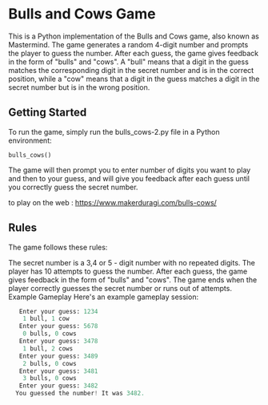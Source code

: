 # Bulls and Cows Game

This is a Python implementation of the Bulls and Cows game, also known as Mastermind. The game generates a random 4-digit number and prompts the player to guess the number. After each guess, the game gives feedback in the form of "bulls" and "cows". A "bull" means that a digit in the guess matches the corresponding digit in the secret number and is in the correct position, while a "cow" means that a digit in the guess matches a digit in the secret number but is in the wrong position.



## Getting Started

To run the game, simply run the bulls_cows-2.py file in a Python environment:

`bulls_cows()`

The game will then prompt you to enter number of digits you want to play and then to your guess, and will give you feedback after each guess until you correctly guess the secret number.

to play on the web : https://www.makerduragi.com/bulls-cows/

## Rules
The game follows these rules:

The secret number is a 3,4 or 5 - digit number with no repeated digits.
The player has 10 attempts to guess the number.
After each guess, the game gives feedback in the form of "bulls" and "cows".
The game ends when the player correctly guesses the secret number or runs out of attempts.
Example Gameplay
Here's an example gameplay session:
```py
   Enter your guess: 1234
    1 bull, 1 cow
   Enter your guess: 5678
    0 bulls, 0 cows
   Enter your guess: 3478
    1 bull, 2 cows
   Enter your guess: 3489
    2 bulls, 0 cows 
   Enter your guess: 3481
    3 bulls, 0 cows
   Enter your guess: 3482
  You guessed the number! It was 3482.
  ```
